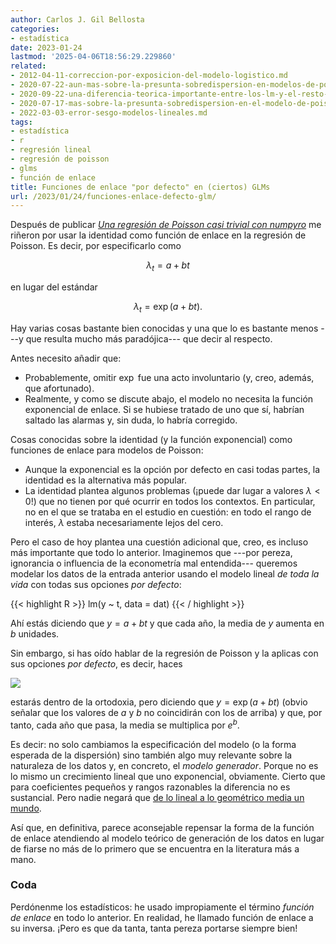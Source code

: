```yaml
---
author: Carlos J. Gil Bellosta
categories:
- estadística
date: 2023-01-24
lastmod: '2025-04-06T18:56:29.229860'
related:
- 2012-04-11-correccion-por-exposicion-del-modelo-logistico.md
- 2020-07-22-aun-mas-sobre-la-presunta-sobredispersion-en-modelos-de-poisson.md
- 2020-09-22-una-diferencia-teorica-importante-entre-los-lm-y-el-resto-de-los-glm.md
- 2020-07-17-mas-sobre-la-presunta-sobredispersion-en-el-modelo-de-poisson.md
- 2022-03-03-error-sesgo-modelos-lineales.md
tags:
- estadística
- r
- regresión lineal
- regresión de poisson
- glms
- función de enlace
title: Funciones de enlace "por defecto" en (ciertos) GLMs
url: /2023/01/24/funciones-enlace-defecto-glm/
---
```


Después de publicar
[_Una regresión de Poisson casi trivial con numpyro_](/2023/01/18/regresion-poisson-numpyro/)
me riñeron por usar la identidad como función de enlace en la regresión de Poisson. Es decir, por especificarlo como

$$\lambda_t = a + b t$$

en lugar del estándar

$$\lambda_t = \exp(a + b t).$$

Hay varias cosas bastante bien conocidas y una que lo es bastante menos ---y que resulta mucho más paradójica--- que decir al respecto.

Antes necesito añadir que:
* Probablemente, omitir $\exp$ fue una acto involuntario (y, creo, además, que afortunado).
* Realmente, y como se discute abajo, el modelo no necesita la función exponencial de enlace. Si se hubiese tratado de uno que sí, habrían saltado las alarmas y, sin duda, lo habría corregido.

Cosas conocidas sobre la identidad (y la función exponencial) como funciones de enlace para modelos de Poisson:

* Aunque la exponencial es la opción por defecto en casi todas partes, la identidad es la alternativa más popular.
* La identidad plantea algunos problemas (¡puede dar lugar a valores $\lambda < 0$!) que no tienen por qué ocurrir en todos los contextos. En particular, no en el que se trataba en el estudio en cuestión: en todo el rango de interés, $\lambda$ estaba necesariamente lejos del cero.

Pero el caso de hoy plantea una cuestión adicional que, creo, es incluso más importante que todo lo anterior. Imaginemos que ---por pereza, ignorancia o influencia de la econometría mal entendida--- queremos modelar los datos de la entrada anterior usando el modelo lineal _de toda la vida_ con todas sus opciones _por defecto_:

{{< highlight R >}}
lm(y ~ t, data = dat)
{{< / highlight >}}

Ahí estás diciendo que $y = a + b t$ y que cada año, la media de $y$ aumenta en $b$ unidades.

Sin embargo, si has oído hablar de la regresión de Poisson y la aplicas con sus opciones _por defecto_, es decir, haces

![](/wp-uploads/2023/chatgpt_poisson_regression.png#center)

estarás dentro de la ortodoxia, pero diciendo que $y = \exp(a + b t)$ (obvio señalar que los valores de $a$ y $b$ no coincidirán con los de arriba) y que, por tanto, cada año que pasa, la media se multiplica por $e^b$.

Es decir: no solo cambiamos la especificación del modelo (o la forma esperada de la dispersión) sino también algo muy relevante sobre la naturaleza de los datos y, en concreto, el _modelo generador_. Porque no es lo mismo un crecimiento lineal que uno exponencial, obviamente. Cierto que para coeficientes pequeños y rangos razonables la diferencia no es sustancial. Pero nadie negará que
[de lo lineal a lo geométrico media un mundo](/2022/12/08/lineal-o-exponencial).

Así que, en definitiva, parece aconsejable repensar la forma de la función de enlace atendiendo al modelo teórico de generación de los datos en lugar de fiarse no más de lo primero que se encuentra en la literatura más a mano.

### Coda

Perdónenme los estadísticos: he usado impropiamente el término _función de enlace_ en todo lo anterior. En realidad, he llamado función de enlace a su inversa. ¡Pero es que da tanta, tanta pereza portarse siempre bien!